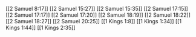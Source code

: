 [[2 Samuel 8:17]]
[[2 Samuel 15:27]]
[[2 Samuel 15:35]]
[[2 Samuel 17:15]]
[[2 Samuel 17:17]]
[[2 Samuel 17:20]]
[[2 Samuel 18:19]]
[[2 Samuel 18:22]]
[[2 Samuel 18:27]]
[[2 Samuel 20:25]]
[[1 Kings 1:8]]
[[1 Kings 1:34]]
[[1 Kings 1:44]]
[[1 Kings 2:35]]
